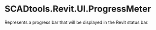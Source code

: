 # SCADtools.Revit.UI.ProgressMeter
Represents a progress bar that will be displayed in the Revit status bar.
